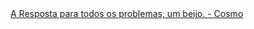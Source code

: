 <html>
    <a href = "https://chatgpt.com/?oai-dm=1">A Resposta para todos os problemas, um beijo. - Cosmo</a>
</html>